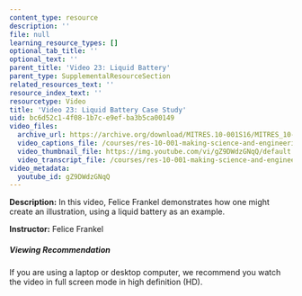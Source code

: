 ```yaml
---
content_type: resource
description: ''
file: null
learning_resource_types: []
optional_tab_title: ''
optional_text: ''
parent_title: 'Video 23: Liquid Battery'
parent_type: SupplementalResourceSection
related_resources_text: ''
resource_index_text: ''
resourcetype: Video
title: 'Video 23: Liquid Battery Case Study'
uid: bc6d52c1-4f08-1b7c-e9ef-ba3b5ca00149
video_files:
  archive_url: https://archive.org/download/MITRES.10-001S16/MITRES_10-001S16_Track28_300k.mp4
  video_captions_file: /courses/res-10-001-making-science-and-engineering-pictures-a-practical-guide-to-presenting-your-work-spring-2016/2f6d1f744b7a509ea4c960a41971a32c_gZ9DWdzGNqQ.vtt
  video_thumbnail_file: https://img.youtube.com/vi/gZ9DWdzGNqQ/default.jpg
  video_transcript_file: /courses/res-10-001-making-science-and-engineering-pictures-a-practical-guide-to-presenting-your-work-spring-2016/d88287c721e93b65f4e4de0108d2ee46_gZ9DWdzGNqQ.pdf
video_metadata:
  youtube_id: gZ9DWdzGNqQ
---
```


**Description:** In this video, Felice Frankel demonstrates how one might create an illustration, using a liquid battery as an example.

**Instructor:** Felice Frankel

##### Viewing Recommendation

If you are using a laptop or desktop computer, we recommend you watch the video in full screen mode in high definition (HD).